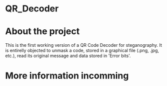 # QR_Decoder

# About the project
This is the first working version of a QR Code Decoder for steganography. It is entirelly objected to unmask a code,
 stored in a graphical file (.png, .jpg, etc.), read its original message and data stored in 'Error bits'.

# More information incomming

